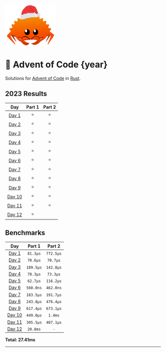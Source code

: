 <img src="./.assets/christmas_ferris.png" width="164">

# 🎄 Advent of Code {year}

Solutions for [Advent of Code](https://adventofcode.com/) in [Rust](https://www.rust-lang.org/).

<!--- advent_readme_stars table --->
## 2023 Results

| Day | Part 1 | Part 2 |
| :---: | :---: | :---: |
| [Day 1](https://adventofcode.com/2023/day/1) | ⭐ | ⭐ |
| [Day 2](https://adventofcode.com/2023/day/2) | ⭐ | ⭐ |
| [Day 3](https://adventofcode.com/2023/day/3) | ⭐ | ⭐ |
| [Day 4](https://adventofcode.com/2023/day/4) | ⭐ | ⭐ |
| [Day 5](https://adventofcode.com/2023/day/5) | ⭐ | ⭐ |
| [Day 6](https://adventofcode.com/2023/day/6) | ⭐ | ⭐ |
| [Day 7](https://adventofcode.com/2023/day/7) | ⭐ | ⭐ |
| [Day 8](https://adventofcode.com/2023/day/8) | ⭐ | ⭐ |
| [Day 9](https://adventofcode.com/2023/day/9) | ⭐ | ⭐ |
| [Day 10](https://adventofcode.com/2023/day/10) | ⭐ | ⭐ |
| [Day 11](https://adventofcode.com/2023/day/11) | ⭐ | ⭐ |
| [Day 12](https://adventofcode.com/2023/day/12) | ⭐ |   |
<!--- advent_readme_stars table --->

<!--- benchmarking table --->
## Benchmarks

| Day | Part 1 | Part 2 |
| :---: | :---: | :---:  |
| [Day 1](./src/bin/01.rs) | `81.3µs` | `772.5µs` |
| [Day 2](./src/bin/02.rs) | `70.6µs` | `70.7µs` |
| [Day 3](./src/bin/03.rs) | `189.5µs` | `142.8µs` |
| [Day 4](./src/bin/04.rs) | `78.3µs` | `73.3µs` |
| [Day 5](./src/bin/05.rs) | `62.7µs` | `116.2µs` |
| [Day 6](./src/bin/06.rs) | `560.0ns` | `462.0ns` |
| [Day 7](./src/bin/07.rs) | `183.5µs` | `191.7µs` |
| [Day 8](./src/bin/08.rs) | `243.8µs` | `476.4µs` |
| [Day 9](./src/bin/09.rs) | `617.4µs` | `673.1µs` |
| [Day 10](./src/bin/10.rs) | `449.0µs` | `1.4ms` |
| [Day 11](./src/bin/11.rs) | `305.5µs` | `407.1µs` |
| [Day 12](./src/bin/12.rs) | `20.8ms` | `-` |

**Total: 27.41ms**
<!--- benchmarking table --->

---
